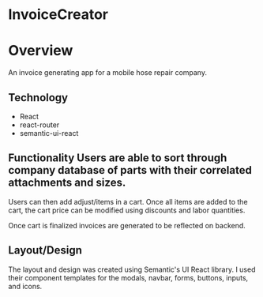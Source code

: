# InvoiceCreator

# Overview
An invoice generating app for a mobile hose repair company.

## Technology
* React
* react-router
* semantic-ui-react

## Functionality Users are able to sort through company database of parts with their correlated attachments and sizes.
Users can then add adjust/items in a cart. Once all items are added to the cart, the cart price can be modified using discounts and labor quantities.

Once cart is finalized invoices are generated to be reflected on backend.

## Layout/Design
The layout and design was created using Semantic's UI React library. I used their component templates for the modals, navbar, forms, buttons, inputs, and icons.
